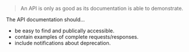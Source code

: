 > An API is only as good as its documentation is able to demonstrate.

The API documentation should...
* be easy to find and publically accessible.
* contain examples of complete requests/responses.
* include notifications about deprecation.